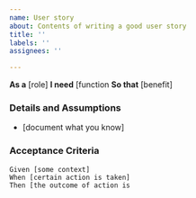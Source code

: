 ```yaml
---
name: User story
about: Contents of writing a good user story
title: ''
labels: ''
assignees: ''

---
```


**As a** [role]
**I need** [function
**So that** [benefit]

### Details and Assumptions
* [document what you know]

### Acceptance Criteria

```gherkin
Given [some context]
When [certain action is taken]
Then [the outcome of action is 
```
